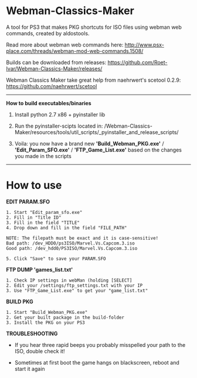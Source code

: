 # Webman-Classics-Maker
A tool for PS3 that makes PKG shortcuts for ISO files using webman web commands, created by aldostools.

Read more about webman web commands here:
http://www.psx-place.com/threads/webman-mod-web-commands.1508/

Builds can be downloaded from releases:
https://github.com/Roet-Ivar/Webman-Classics-Maker/releases/

Webman Classics Maker take great help from naehrwert's scetool 0.2.9:
https://github.com/naehrwert/scetool


------------------------------------------------------------------------
**How to build executables/binaries**

1. Install python 2.7 x86 + pyinstaller lib

2. Run the pyinstaller-scipts located in:
/Webman-Classics-Maker/resources/tools/util_scripts/_pyinstaller_and_release_scripts/

3. Voila: you now have a brand new **'Build_Webman_PKG.exe'** / **'Edit_Param_SFO.exe'** / **'FTP_Game_List.exe'** based on the changes you made in the scripts

------------------------------------------------------------------------
# How to use



**EDIT PARAM.SFO**

	1. Start "Edit_param_sfo.exe"
	2. Fill in "Title ID"
	3. Fill in the field "TITLE"
	4. Drop down and fill in the field "FILE_PATH"

	NOTE: The filepath must be exact and it is case-sensitive!
	Bad path: /dev_HDD0/ps3ISO/Marvel.Vs.Capcom.3.iso
	Good path: /dev_hdd0/PS3ISO/Marvel.Vs.Capcom.3.iso

	5. Click "Save" to save your PARAM.SFO

**FTP DUMP 'games_list.txt'**
	
	1. Check IP settings in webMan (holding [SELECT]
	2. Edit your /settings/ftp_settings.txt with your IP
	3. Use "FTP_Game_List.exe" to get your "game_list.txt"

**BUILD PKG**

	1. Start "Build_Webman_PKG.exe"
	2. Get your built package in the build-folder
	3. Install the PKG on your PS3
	
	
**TROUBLESHOOTING**
	
* If you hear three rapid beeps you probably misspelled your path to the ISO, double check it!

* Sometimes at first boot the game hangs on blackscreen, reboot and start it again
	
